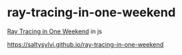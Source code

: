# ray-tracing-in-one-weekend
[Ray Tracing in One Weekend](https://raytracing.github.io/books/RayTracingInOneWeekend.html) in js

https://saltysylvi.github.io/ray-tracing-in-one-weekend
